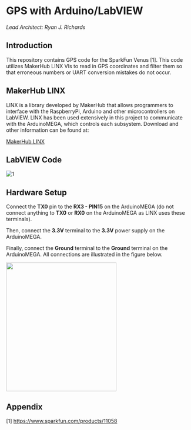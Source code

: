 # GPS with Arduino/LabVIEW #

*Lead Architect: Ryan J. Richards*

## Introduction ##

This repository contains GPS code for the SparkFun Venus [1]. This code utilizes MakerHub LINX VIs to read in GPS coordinates and filter them so that erroneous numbers or UART conversion mistakes do not occur.

## MakerHub LINX ##

LINX is a library developed by MakerHub that allows programmers to interface with the RaspberryPi, Arduino and other microcontrollers on LabVIEW. LINX has been used extensively in this project to communicate with the ArduinoMEGA, which controls each subsystem. Download and other information can be found at:

[MakerHub LINX](http://sine.ni.com/nips/cds/view/p/lang/en/nid/212478)


## LabVIEW Code ##

![1](https://user-images.githubusercontent.com/23239868/28682555-6c485aec-72cb-11e7-8639-a4727b23f573.PNG)



## Hardware Setup ##

Connect the **TX0** pin to the **RX3 - PIN15** on the ArduinoMEGA (do not connect anything to **TX0** or **RX0** on the ArduinoMEGA as LINX uses these terminals).

Then, connect the **3.3V** terminal to the **3.3V** power supply on the ArduinoMEGA.

Finally, connect the **Ground** terminal to the **Ground** terminal on the ArduinoMEGA. All connections are illustrated in the figure below.

<img src="https://user-images.githubusercontent.com/23239868/28582964-71499c8c-7135-11e7-9288-09ad126642ab.jpg" height="350" width="300">


## Appendix ##

[1] https://www.sparkfun.com/products/11058

